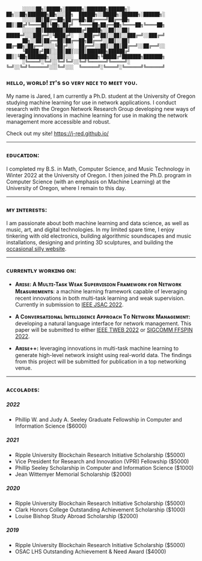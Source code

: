```
      
      ░░░░░██╗░█████╗░██████╗░███████╗██████╗░  ██╗░░██╗███████╗██╗░░░██╗  ██████╗░░█████╗░██████╗░██████╗░
      ░░░░░██║██╔══██╗██╔══██╗██╔════╝██╔══██╗  ██║░██╔╝╚════██║╚██╗░██╔╝  ╚════██╗██╔══██╗╚════██╗╚════██╗
      ░░░░░██║███████║██████╔╝█████╗░░██║░░██║  █████═╝░░░███╔═╝░╚████╔╝░  ░░███╔═╝██║░░██║░░███╔═╝░░███╔═╝
      ██╗░░██║██╔══██║██╔══██╗██╔══╝░░██║░░██║  ██╔═██╗░██╔══╝░░░░╚██╔╝░░  ██╔══╝░░██║░░██║██╔══╝░░██╔══╝░░
      ╚█████╔╝██║░░██║██║░░██║███████╗██████╔╝  ██║░╚██╗███████╗░░░██║░░░  ███████╗╚█████╔╝███████╗███████╗
      ░╚════╝░╚═╝░░╚═╝╚═╝░░╚═╝╚══════╝╚═════╝░  ╚═╝░░╚═╝╚══════╝░░░╚═╝░░░  ╚══════╝░╚════╝░╚══════╝╚══════╝
```
### ʜᴇʟʟᴏ, ᴡᴏʀʟᴅ! ɪᴛ's sᴏ ᴠᴇʀʏ ɴɪᴄᴇ ᴛᴏ ᴍᴇᴇᴛ ʏᴏᴜ.
My name is Jared, I am currently a Ph.D. student at the University of Oregon studying machine learning for use in network applications. I conduct research with the Oregon Network Research Group developing new ways of leveraging innovations in machine learning for use in making the network management more accessible and robust.

Check out my site! https://j-red.github.io/

------------

### ᴇᴅᴜᴄᴀᴛɪᴏɴ:
I completed my B.S. in Math, Computer Science, and Music Technology in Winter 2022 at the University of Oregon. I then joined the Ph.D. program in Computer Science (with an emphasis on Machine Learning) at the University of Oregon, where I remain to this day.

------------

### ᴍʏ ɪɴᴛᴇʀᴇsᴛs:
I am passionate about both machine learning and data science, as well as music, art, and digital technologies. In my limited spare time, I enjoy tinkering with old electronics, building algorithmic soundscapes and music installations, designing and printing 3D sculptures, and building the [occasional silly website](https://j-red.github.io/vtt/).

------------

### ᴄᴜʀʀᴇɴᴛʟʏ ᴡᴏʀᴋɪɴɢ ᴏɴ:
* **Aʀɪsᴇ: A Mᴜʟᴛɪ-Tᴀsᴋ Wᴇᴀᴋ Sᴜᴘᴇʀᴠɪsɪᴏɴ Fʀᴀᴍᴇᴡᴏʀᴋ ғᴏʀ Nᴇᴛᴡᴏʀᴋ Mᴇᴀsᴜʀᴇᴍᴇɴᴛs**: a machine learning framework capable of leveraging recent innovations in both multi-task learning and weak supervision. Currently in submission to [IEEE JSAC 2022](https://www.comsoc.org/publications/journals/ieee-jsac).

* **A Cᴏɴᴠᴇʀsᴀᴛɪᴏɴᴀʟ Iɴᴛᴇʟʟɪɢᴇɴᴄᴇ Aᴘᴘʀᴏᴀᴄʜ Tᴏ Nᴇᴛᴡᴏʀᴋ Mᴀɴᴀɢᴇᴍᴇɴᴛ:** developing a natural language interface for network management. This paper will be submitted to either [IEEE TWEB 2022](https://dl.acm.org/journal/tweb/) or [SIGCOMM FFSPIN 2022](https://conferences.sigcomm.org/sigcomm/2022/workshop-ffspin.html).
* **Aʀɪsᴇ++:** leveraging innovations in multi-task machine learning to generate high-level network insight using real-world data. The findings from this project will be submitted for publication in a top networking venue.

------------

### ᴀᴄᴄᴏʟᴀᴅᴇs:
##### 2022
* Phillip W. and Judy A. Seeley Graduate Fellowship in Computer and Information Science ($6000)
##### 2021
* Ripple University Blockchain Research Initiative Scholarship ($5000)
* Vice President for Research and Innovation (VPRI) Fellowship ($5000)
* Phillip Seeley Scholarship in Computer and Information Science ($1000)
* Jean Wittemyer Memorial Scholarship ($2000)
##### 2020
* Ripple University Blockchain Research Initiative Scholarship ($5000)
* Clark Honors College Outstanding Achievement Scholarship ($1000)
* Louise Bishop Study Abroad Scholarship ($2000)
##### 2019
* Ripple University Blockchain Research Initiative Scholarship ($5000)
* OSAC LHS Outstanding Achievement & Need Award ($4000)
